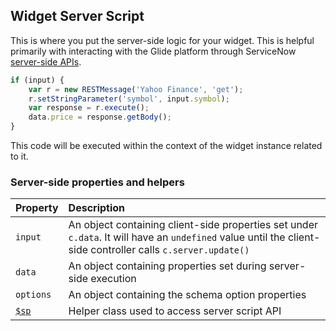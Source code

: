 ## Widget Server Script
This is where you put the server-side logic for your widget. This is helpful primarily with interacting with the Glide platform through ServiceNow [server-side APIs](http://wiki.servicenow.com/index.php?title=Server_API_Reference#gsc.tab=0). 

```javascript
if (input) {
	var r = new RESTMessage('Yahoo Finance', 'get');
	r.setStringParameter('symbol', input.symbol);
	var response = r.execute();
	data.price = response.getBody();
}
```

This code will be executed within the context of the widget instance related to it.

### Server-side properties and helpers

| Property | Description |
| :------ | :----------- |
| `input`   | An object containing client-side properties set under `c.data`. It will have an `undefined` value until the client-side controller calls `c.server.update()` |
| `data` | An object containing properties set during server-side execution |
| `options`    | An object containing the schema option properties |
| [`$sp`](widget_server_script_apis.md#sp-api) | Helper class used to access server script API |

